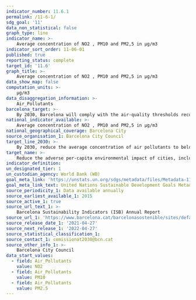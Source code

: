 ```yaml
---
indicator_number: 11.6.1
permalink: /11-6-1/
sdg_goal: '11'
data_non_statistical: false
graph_type: line
indicator_name: >-
    Average concentration of NO2 , PM10 and PM2,5 in μg/m3
indicator_sort_order: 11-06-01
published: true
reporting_status: complete
target_id: '11.6'
graph_title: >-
    Average concentration of NO2 , PM10 and PM2,5 in μg/m3
data_show_map: false
computation_units: >-
    µg/m3
data_disaggregation_information: >-
    Air_Pollutants
barcelona_target: >-
    By 2030, Barcelona will comply with the air-quality thresholds recommended by the WHO 
national_indicator_available: >-
    Average concentration of NO2 , PM10 and PM2,5 in μg/m3
national_geographical_coverage: Barcelona City
source_organisation_1: Barcelona City Council
target_line_2030: >-
    By 2030, reduce the average concentration of air pollutants to below the thresholds recommended by the WHO in all seasons in the city. Target value 2030: Less than 40 μg/m3 NO2, Less than 20 μg/m3 PM10, Less than 10 μg/m3 PM2.5
target_name: >-
    Reduce the adverse per-capita environmental impact of cities, including by paying special attention to air quality and municipal and other types of waste management
indicator_definition:
un_designated_tier: 1
un_custodian_agency: World Bank (WB)
goal_meta_link: 'https://unstats.un.org/sdgs/metadata/files/Metadata-11-06-01.pdf'
goal_meta_link_text: United Nations Sustainable Development Goals Metadata (pdf 894kB)
source_periodicity_1: Data available annually
source_earliest_available_1: 2015
source_active_1: true
source_url_text_1: >-
    Barcelona Sustainability Indicators (ISB) Annual Report
source_url_1: 'https://www.barcelona.cat/barcelonasostenible/sites/default/files/Indicadors/Indicadors2018/2018_informe_indicadors_sostenibilitat-bcn_0.pdf'
source_release_date_1: '2021-04-27'
source_next_release_1: '2022-04-27'
source_statistical_classification_1: 
source_contact_1: comissionat2030@bcn.cat
source_other_info_1: >-
    Barcelona City Council
data_start_values: 
  - field: Air_Pollutants
    value: NO2
  - field: Air_Pollutants  
    value: PM10
  - field: Air_Pollutants
    value: PM2.5
---
```


